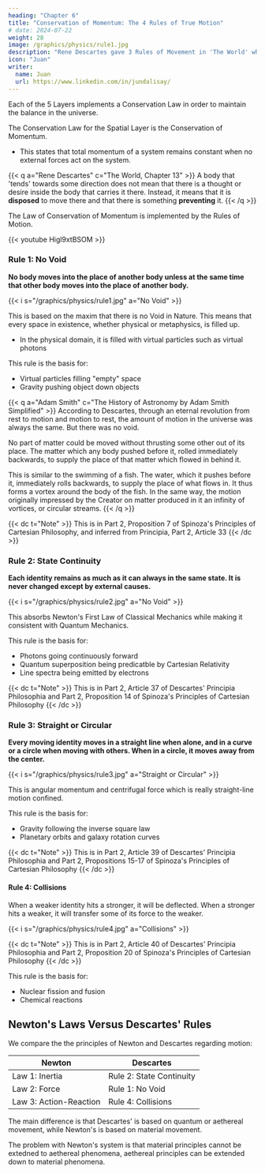 ```yaml
---
heading: "Chapter 6"
title: "Conservation of Momentum: The 4 Rules of True Motion"
# date: 2024-07-22
weight: 28
image: /graphics/physics/rule1.jpg
description: "Rene Descartes gave 3 Rules of Movement in 'The World' which we combine with Spinoza"
icon: "Juan"
writer:
  name: Juan
  url: https://www.linkedin.com/in/jundalisay/
---
```



Each of the 5 Layers implements a Conservation Law in order to maintain the balance in the universe.

The Conservation Law for the Spatial Layer is the Conservation of Momentum.
- This states that total momentum of a system remains constant when no external forces act on the system. 


{{< q a="Rene Descartes" c="The World, Chapter 13" >}}
A body that 'tends' towards some direction does not mean that there is a thought or desire inside the body that carries it there. Instead, it means that it is **disposed** to move there and that there is something **preventing** it.
{{< /q >}}


<!-- {{< dc t="Principles" >}}
Principles | Assertions
--- | ---
The Law of Conservation of Idea in Physical Reality  | This leads to the Theory of Dynamism as the Rules of Movement
{{< /dc >}} -->

The Law of Conservation of Momentum is implemented by the Rules of Motion.

<!-- come from Cartesian-Spinozan Physics. These are rules coming from the 
 -Energy-Mass, which we collectively call the Law of Conservation of Idea.  -->

{{< youtube Higl9xtBSOM >}}


### Rule 1: No Void

**No body moves into the place of another body unless at the same time that other body moves into the place of another body.**

{{< i s="/graphics/physics/rule1.jpg" a="No Void" >}}


This is based on the maxim that there is no Void in Nature. This means that every space in existence, whether physical or metaphysics, is filled up. 
- In the physical domain, it is filled with virtual particles such as virtual photons

This rule is the basis for:
- Virtual particles filling "empty" space
- Gravity pushing object down objects 

{{< q a="Adam Smith" c="The History of Astronomy by Adam Smith Simplified" >}}
According to Descartes, through an eternal revolution from rest to motion and motion to rest, the amount of motion in the universe was always the same. But there was no void. 

No part of matter could be moved without thrusting some other out of its place. The matter which any body pushed before it, rolled immediately backwards, to supply the place of that matter which flowed in behind it. 

This is similar to the swimming of a fish. The water, which it pushes before it, immediately rolls backwards, to supply the place of what flows in. It thus forms a vortex around the body of the fish. In the same way, the motion originally impressed by the Creator on matter produced in it an infinity of vortices, or circular streams. 
{{< /q >}}



{{< dc t="Note" >}}
This is in Part 2, Proposition 7 of Spinoza's Principles of Cartesian Philosophy, and inferred from Principia, Part 2, Article 33
{{< /dc >}}


### Rule 2: State Continuity

**Each identity remains as much as it can always in the same state. It is never changed except by external causes.**

{{< i s="/graphics/physics/rule2.jpg" a="No Void" >}}

This absorbs Newton's First Law of Classical Mechanics while making it consistent with Quantum Mechanics.

This rule is the basis for:
- Photons going continuously forward
- Quantum superposition being predicatble by Cartesian Relativity 
- Line spectra being emitted by electrons


{{< dc t="Note" >}}
This is in Part 2, Article 37 of Descartes' Principia Philosophia and Part 2, Proposition 14 of Spinoza's Principles of Cartesian Philosophy
{{< /dc >}}


### Rule 3: Straight or Circular

**Every moving identity moves in a straight line when alone, and in a curve or a circle when moving with others. When in a circle, it moves away from the center.**

{{< i s="/graphics/physics/rule3.jpg" a="Straight or Circular" >}}

This is angular momentum and centrifugal force which is really straight-line motion confined.

This rule is the basis for:
- Gravity following the inverse square law
- Planetary orbits and galaxy rotation curves

{{< dc t="Note" >}}
This is in Part 2, Article 39 of Descartes' Principia Philosophia and Part 2, Propositions 15-17 of Spinoza's Principles of Cartesian Philosophy
{{< /dc >}}


#### Rule 4: Collisions

When a weaker identity hits a stronger, it will be deflected. When a stronger hits a weaker, it will transfer some of its force to the weaker.

{{< i s="/graphics/physics/rule4.jpg" a="Collisions" >}}

<!-- **If a weak body moving in a straight line hits a stronger body, then the weak body will be deflected, retaining its motion but losing its direction. But if strong were moving and hits weak, the strong will move the weak with it. The strong will lose as much of its own motion as it gives to the weak.** -->

{{< dc t="Note" >}}
This is in Part 2, Article 40 of Descartes' Principia Philosophia and Part 2, Proposition 20 of Spinoza's Principles of Cartesian Philosophy
{{< /dc >}}


This rule is the basis for:
- Nuclear fission and fusion
- Chemical reactions


## Newton's Laws Versus Descartes' Rules

We compare the the principles of Newton and Descartes regarding motion:

Newton | Descartes
--- | ---
Law 1: Inertia | Rule 2: State Continuity
Law 2: Force | Rule 1: No Void
Law 3: Action-Reaction | Rule 4: Collisions


The main difference is that Descartes' is based on quantum or aethereal movement, while Newton's is based on material movement. 

The problem with Newton's system is that material principles cannot be extedned to aethereal phenomena, aethereal principles can be extended down to material phenomena.  

<!-- Every motion in itself is straight. Things which move together eventually move in a circular manner, always tending to move away from the center of the circle which they describe. -->

<!-- This matches Newton's Third Law. -->


<!-- The Law of Conservation of Idea of Superphysics leads to the idea of unique gravitational signatures in each identity which must be maintained. The interaction of these signatures leads to the movement of each identity as it is attracted or combined or is repulsed or evicted by other identities. 

The principles of the resulting movements can be summarized into three rules, as explained by Rene Descartes. Instead of Newton's Laws, we use Descartes' Rules as they are consistent not only with Classical and Quantum Mechanics, but also with the Biology, Medicine, Sociology, Economics, and other sciences.     -->


<!-- This leads to angular momentum and the path integrals of Quantum Mechanics.

![rule 3](/covers/rule3.jpg)

Newton was unable to think of probabilistic paths because he ascribed the cause of movement to matter. This led him to believe that gravity was a pulling force which did not necessitate different paths.

In reality, gravity is pushing force from the invisible aether that directs things towards mass.

Rule 3 is important because, when combined with Rule 1, it has Poincare's Law of Relativity baked in, which we call as Aethereal Relationality. This is to avoid the word 'Relativity' in search engines.  

Rule 3 leads to gravitational lensing and wave-particle duality. This also removes the need for Einstein's fabric, tensors, and `c`. It restores gravity as a force and demotes spacetime as an illusory effect of gravitation instead of being its cause. -->


<!-- Superhysics uses the 3 Rules of Movement from Descartes instead of the Law of Motion from Isaac Newton. This is because Newton's laws are already included in the Rules of Descartes.   -->